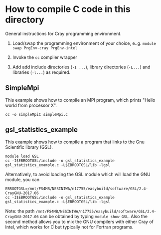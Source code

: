 # How to compile C code in this directory

General instructions for Cray programming environment. 

 1. Load/swap the programming environment of your choice, e..g. ```module swap PrgEnv-cray PrgEnv-intel```

 2. Invoke the ```cc``` compiler wrapper

 3. Add add include directories (```-I ...```), library directories (```-L...```) and libraries (```-l...```) as required. 

## SimpleMpi

This example shows how to compile an MPI program, which prints "Hello world from processor X".

```
cc -o simpleMpiC simpleMpi.c
```


## gsl_statistics_example

This example shows how to compile a program that links to the Gnu Scientific library (GSL). 

```
module load GSL
cc -I$EBROOTGSL/include -o gsl_statistics_example gsl_statistics_example.c -L$EBROOTGSL/lib -lgsl
```

Alternatively, to avoid loading the GSL module which will load the GNU module, you can
```
EBROOTGSL=/mnt/FS4MB/NESINIWA/n17755/easybuild/software/GSL/2.4-CrayGNU-2017.06
cc -I$EBROOTGSL/include -o gsl_statistics_example gsl_statistics_example.c -L$EBROOTGSL/lib -lgsl
```

Note: the path ```/mnt/FS4MB/NESINIWA/n17755/easybuild/software/GSL/2.4-CrayGNU-2017.06``` can be obtained by typing ```module show GSL```. Also the second method allows you to mix the GNU compilers with either Cray of Intel, which works for C but typically not for Fortran programs.
